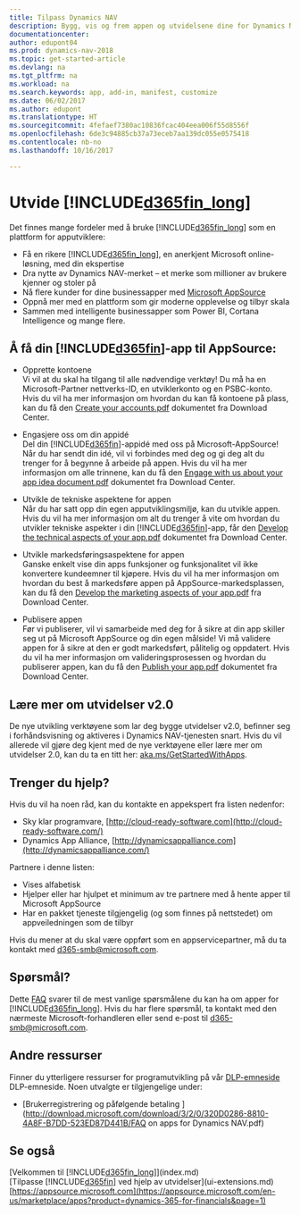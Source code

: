 ```yaml
---
title: Tilpass Dynamics NAV
description: Bygg, vis og frem appen og utvidelsene dine for Dynamics NAV
documentationcenter: 
author: edupont04
ms.prod: dynamics-nav-2018
ms.topic: get-started-article
ms.devlang: na
ms.tgt_pltfrm: na
ms.workload: na
ms.search.keywords: app, add-in, manifest, customize
ms.date: 06/02/2017
ms.author: edupont
ms.translationtype: HT
ms.sourcegitcommit: 4fefaef7380ac10836fcac404eea006f55d8556f
ms.openlocfilehash: 6de3c94885cb37a73eceb7aa139dc055e0575418
ms.contentlocale: nb-no
ms.lasthandoff: 10/16/2017

---
```

# <a name="extending-included365finlongincludesd365finlongmdmd"></a>Utvide [!INCLUDE[d365fin_long](includes/d365fin_long_md.md)]
Det finnes mange fordeler med å bruke [!INCLUDE[d365fin_long](includes/d365fin_long_md.md)] som en plattform for apputviklere:

* Få en rikere [!INCLUDE[d365fin_long](includes/d365fin_long_md.md)], en anerkjent Microsoft online-løsning, med din ekspertise  
* Dra nytte av Dynamics NAV-merket – et merke som millioner av brukere kjenner og stoler på  
* Nå flere kunder for dine businessapper med [Microsoft AppSource](https://appsource.microsoft.com/)  
* Oppnå mer med en plattform som gir moderne opplevelse og tilbyr skala  
* Sammen med intelligente businessapper som Power BI, Cortana Intelligence og mange flere.  

## <a name="to-bring-your-included365finincludesd365finmdmd-app-into-appsource"></a>Å få din [!INCLUDE[d365fin](includes/d365fin_md.md)]-app til AppSource:
+ Opprette kontoene  
Vi vil at du skal ha tilgang til alle nødvendige verktøy! Du må ha en Microsoft-Partner nettverks-ID, en utviklerkonto og en PSBC-konto.
Hvis du vil ha mer informasjon om hvordan du kan få kontoene på plass, kan du få den [Create your accounts.pdf](https://go.microsoft.com/fwlink/?linkid=841514) dokumentet fra Download Center.

+ Engasjere oss om din appidé  
Del din [!INCLUDE[d365fin](includes/d365fin_md.md)]-appidé med oss på Microsoft-AppSource! Når du har sendt din idé, vil vi forbindes med deg og gi deg alt du trenger for å begynne å arbeide på appen.
Hvis du vil ha mer informasjon om alle trinnene, kan du få den [Engage with us about your app idea document.pdf](https://go.microsoft.com/fwlink/?linkid=841515) dokumentet fra Download Center.

+ Utvikle de tekniske aspektene for appen    
Når du har satt opp din egen apputviklingsmiljø, kan du utvikle appen.
Hvis du vil ha mer informasjon om alt du trenger å vite om hvordan du utvikler tekniske aspekter i din [!INCLUDE[d365fin](includes/d365fin_md.md)]-app, får den [Develop the technical aspects of your app.pdf](https://go.microsoft.com/fwlink/?linkid=841516) dokumentet fra Download Center.

+ Utvikle markedsføringsaspektene for appen  
Ganske enkelt vise din apps funksjoner og funksjonalitet vil ikke konvertere kundeemner til kjøpere. Hvis du vil ha mer informasjon om hvordan du best å markedsføre appen på AppSource-markedsplassen, kan du få den [Develop the marketing aspects of your app.pdf](https://go.microsoft.com/fwlink/?linkid=841518) fra Download Center.

+ Publisere appen  
Før vi publiserer, vil vi samarbeide med deg for å sikre at din app skiller seg ut på Microsoft AppSource og din egen målside! Vi må validere appen for å sikre at den er godt markedsført, pålitelig og oppdatert.
Hvis du vil ha mer informasjon om valideringsprosessen og hvordan du publiserer appen, kan du få den [Publish your app.pdf](https://go.microsoft.com/fwlink/?linkid=841517) dokumentet fra Download Center.

## <a name="learn-more-about-extensions-v20"></a>Lære mer om utvidelser v2.0
De nye utvikling verktøyene som lar deg bygge utvidelser v2.0, befinner seg i forhåndsvisning og aktiveres i Dynamics NAV-tjenesten snart. Hvis du vil allerede vil gjøre deg kjent med de nye verktøyene eller lære mer om utvidelser 2.0, kan du ta en titt her: [aka.ms/GetStartedWithApps](http://aka.ms/GetStartedWithApps).  

## <a name="need-help"></a>Trenger du hjelp?
Hvis du vil ha noen råd, kan du kontakte en appekspert fra listen nedenfor:

* Sky klar programvare, [http://cloud-ready-software.com](http://cloud-ready-software.com/)  
* Dynamics App Alliance, [http://dynamicsappalliance.com](http://dynamicsappalliance.com/)

Partnere i denne listen:

* Vises alfabetisk  
* Hjelper eller har hjulpet et minimum av tre partnere med å hente apper til Microsoft AppSource  
* Har en pakket tjeneste tilgjengelig (og som finnes på nettstedet) om appveiledningen som de tilbyr  

Hvis du mener at du skal være oppført som en appservicepartner, må du ta kontakt med [d365-smb@microsoft.com](mailto:d365-smb@microsoft.com).

## <a name="questions"></a>Spørsmål?
Dette [FAQ](https://go.microsoft.com/fwlink/?linkid=841520) svarer til de mest vanlige spørsmålene du kan ha om apper for [!INCLUDE[d365fin_long](includes/d365fin_long_md.md)]. Hvis du har flere spørsmål, ta kontakt med den nærmeste Microsoft-forhandleren eller send e-post til [d365-smb@microsoft.com](mailto:d365-smb@microsoft.com).

## <a name="further-resources"></a>Andre ressurser
Finner du ytterligere ressurser for programutvikling på vår [DLP-emneside](https://mbspartner.microsoft.com/BFI/Topic/76) DLP-emneside. Noen utvalgte er tilgjengelige under:
-   [Brukerregistrering og påfølgende betaling ](http://download.microsoft.com/download/3/2/0/320D0286-8810-4A8F-B7DD-523ED87D441B/FAQ on apps for Dynamics NAV.pdf)



## <a name="see-also"></a>Se også
[Velkommen til [!INCLUDE[d365fin_long](includes/d365fin_long_md.md)]](index.md)  
[Tilpasse [!INCLUDE[d365fin](includes/d365fin_md.md)] ved hjelp av utvidelser](ui-extensions.md)  
[https://appsource.microsoft.com](https://appsource.microsoft.com/en-us/marketplace/apps?product=dynamics-365-for-financials&page=1)

